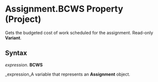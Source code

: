 
# Assignment.BCWS Property (Project)

Gets the budgeted cost of work scheduled for the assignment. Read-only  **Variant**.


## Syntax

 _expression_. **BCWS**

 _expression_A variable that represents an  **Assignment** object.

